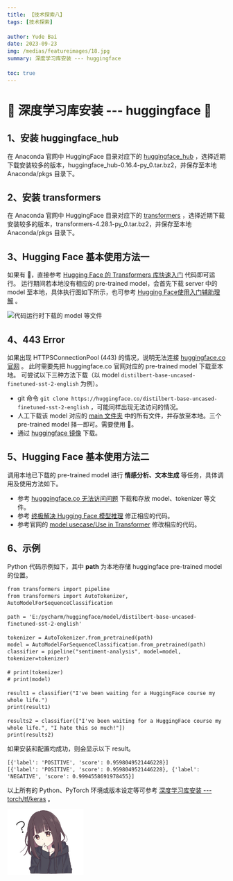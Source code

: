 ```yaml
---
title: 【技术探索八】
tags: [技术探索]

author: Yude Bai
date: 2023-09-23
img: /medias/featureimages/18.jpg
summary: 深度学习库安装 --- huggingface

toc: true
---
```



# :whale: 深度学习库安装 --- huggingface :whale:


## 1、安装 huggingface_hub

在 Anaconda 官网中 HuggingFace 目录对应下的 [huggingface_hub](https://anaconda.org/search?q=hugging) ，选择近期下载安装较多的版本，huggingface_hub-0.16.4-py_0.tar.bz2，并保存至本地 Anaconda/pkgs 目录下。


## 2、安装 transformers

在 Anaconda 官网中 HuggingFace 目录对应下的 [transformers](ttps://anaconda.org/search?q=transformer) ，选择近期下载安装较多的版本，transformers-4.28.1-py_0.tar.bz2，并保存至本地 Anaconda/pkgs 目录下。


## 3、Hugging Face 基本使用方法一

如果有 :helicopter:，直接参考 [Hugging Face 的 Transformers 库快速入门](https://blog.csdn.net/liu_chengwei/article/details/126487671) 代码即可运行。
运行期间若本地没有相应的 pre-trained model，会首先下载 server 中的 model 至本地，具体执行图如下所示，也可参考 [Hugging Face使用入门辅助理解](https://zhuanlan.zhihu.com/p/619610550) 。

![代码运行时下载的 model 等文件](https://pic1.zhimg.com/80/v2-93db33000afe270432445e1514dec528_720w.webp)


## 4、443 Error

如果出现 HTTPSConnectionPool (443) 的情况，说明无法连接 [huggingface.co 官网](http://huggingface.co/) 。
此时需要先把 huggingface.co 官网对应的 pre-trained model 下载至本地。
可尝试以下三种方法下载（以 model `distilbert-base-uncased-finetuned-sst-2-english` 为例）。
- git 命令 `git clone https://huggingface.co/distilbert-base-uncased-finetuned-sst-2-english` ，可能同样出现无法访问的情况。
- 人工下载该 model 对应的 [main 文件夹](https://huggingface.co/distilbert-base-uncased-finetuned-sst-2-english/tree/main) 中的所有文件，并存放至本地。三个 pre-trained model 择一即可。需要使用 :helicopter:。
- 通过 [huggingface 镜像](https://aliendao.cn/) 下载。


## 5、Hugging Face 基本使用方法二

调用本地已下载的 pre-trained model 进行 **情感分析、文本生成** 等任务，具体调用及使用方法如下。
- 参考 [hugggingface.co 无法访问问题](https://zhuanlan.zhihu.com/p/627688602) 下载和存放 model、tokenizer 等文件。
- 参考 [终极解决 Hugging Face 模型推理](https://blog.csdn.net/weixin_41496173/article/details/130939267) 修正相应的代码。
- 参考官网的 [model usecase/Use in Transformer](https://huggingface.co/distilbert-base-uncased-finetuned-sst-2-english/tree/main) 修改相应的代码。


## 6、示例

Python 代码示例如下，其中 **path** 为本地存储 huggingface pre-trained model 的位置。

```
from transformers import pipeline
from transformers import AutoTokenizer, AutoModelForSequenceClassification

path = 'E:/pycharm/huggingface/model/distilbert-base-uncased-finetuned-sst-2-english'

tokenizer = AutoTokenizer.from_pretrained(path)
model = AutoModelForSequenceClassification.from_pretrained(path)
classifier = pipeline("sentiment-analysis", model=model, tokenizer=tokenizer)

# print(tokenizer)
# print(model)

result1 = classifier("I've been waiting for a HuggingFace course my whole life.")
print(result1)

results2 = classifier(["I've been waiting for a HuggingFace course my whole life.", "I hate this so much!"])
print(results2)
```

如果安装和配置均成功，则会显示以下 result。

```
[{'label': 'POSITIVE', 'score': 0.9598049521446228}]
[{'label': 'POSITIVE', 'score': 0.9598049521446228}, {'label': 'NEGATIVE', 'score': 0.9994558691978455}]
```

以上所有的 Python、PyTorch 环境或版本设定等可参考 [深度学习库安装 --- torch/tf/keras](https://daojuhecheng.github.io/2023/09/09/20230909-ji-zhu-tan-suo-qi/) 。



<img src="/images_mc/25.jpg" width="35%" height="35%">




















